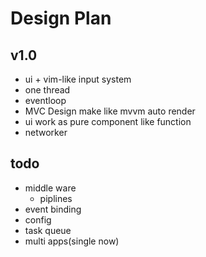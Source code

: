 # Design Plan

## v1.0

* ui + vim-like input system
* one thread
* eventloop
* MVC Design  make like mvvm auto render
* ui work as pure component like function
* networker

## todo

* middle ware
  * piplines
* event binding
* config
* task queue
* multi apps(single now)